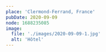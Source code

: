 ```yaml
---
place: 'Clermond-Ferrand, France'
pubDate: 2020-09-09
node: 1688235085
image:
  file: './images/2020-09-09-1.jpg'
  alt: 'Hôtel'
---
```

